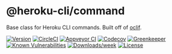 @heroku-cli/command
===================

Base class for Heroku CLI commands. Built off of [oclif](https://oclif.io).

[![Version](https://img.shields.io/npm/v/@heroku-cli/command.svg)](https://npmjs.org/package/@heroku-cli/command)
[![CircleCI](https://circleci.com/gh/heroku/heroku-cli-command/tree/master.svg?style=shield)](https://circleci.com/gh/heroku/heroku-cli-command/tree/master)
[![Appveyor CI](https://ci.appveyor.com/api/projects/status/github/heroku/heroku-cli-command?branch=master&svg=true)](https://ci.appveyor.com/project/heroku/heroku-cli-command/branch/master)
[![Codecov](https://codecov.io/gh/heroku/heroku-cli-command/branch/master/graph/badge.svg)](https://codecov.io/gh/heroku/heroku-cli-command)
[![Greenkeeper](https://badges.greenkeeper.io/heroku/heroku-cli-command.svg)](https://greenkeeper.io/)
[![Known Vulnerabilities](https://snyk.io/test/npm/@heroku-cli/command/badge.svg)](https://snyk.io/test/npm/@heroku-cli/command)
[![Downloads/week](https://img.shields.io/npm/dw/@heroku-cli/command.svg)](https://npmjs.org/package/@heroku-cli/command)
[![License](https://img.shields.io/npm/l/@heroku-cli/command.svg)](https://github.com/heroku/heroku-cli-command/blob/master/package.json)
